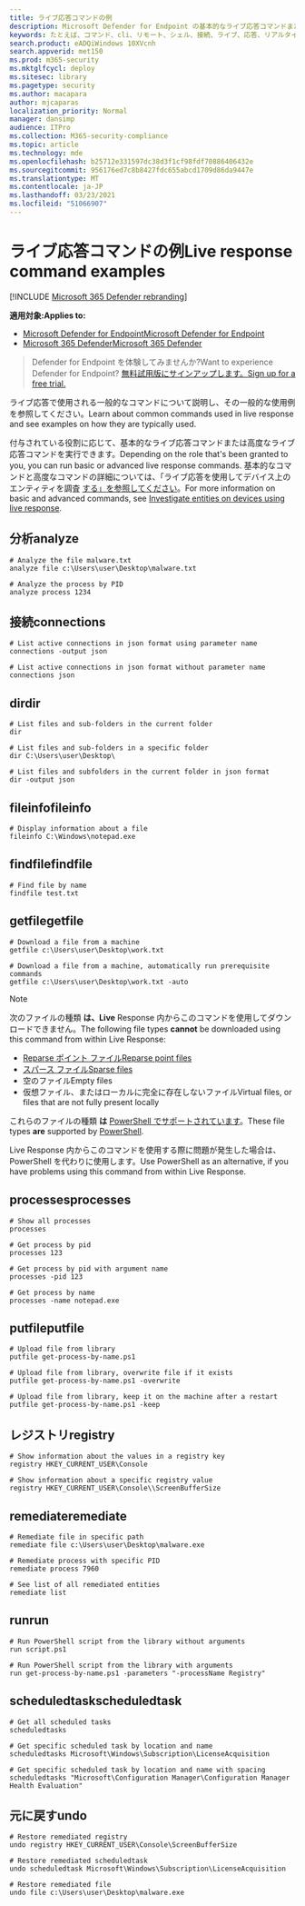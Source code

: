 ```yaml
---
title: ライブ応答コマンドの例
description: Microsoft Defender for Endpoint の基本的なライブ応答コマンドまたは高度なライブ応答コマンドを実行する方法と、その使用例を参照してください。
keywords: たとえば、コマンド、cli、リモート、シェル、接続、ライブ、応答、リアルタイム、コマンド、スクリプト、修復、ハント、エクスポート、ログ、ドロップ、ダウンロード、ファイル
search.product: eADQiWindows 10XVcnh
search.appverid: met150
ms.prod: m365-security
ms.mktglfcycl: deploy
ms.sitesec: library
ms.pagetype: security
ms.author: macapara
author: mjcaparas
localization_priority: Normal
manager: dansimp
audience: ITPro
ms.collection: M365-security-compliance
ms.topic: article
ms.technology: mde
ms.openlocfilehash: b25712e331597dc38d3f1cf98fdf70886406432e
ms.sourcegitcommit: 956176ed7c8b8427fdc655abcd1709d86da9447e
ms.translationtype: MT
ms.contentlocale: ja-JP
ms.lasthandoff: 03/23/2021
ms.locfileid: "51066907"
---
```

# <a name="live-response-command-examples"></a><span data-ttu-id="71e13-104">ライブ応答コマンドの例</span><span class="sxs-lookup"><span data-stu-id="71e13-104">Live response command examples</span></span>

[!INCLUDE [Microsoft 365 Defender rebranding](../../includes/microsoft-defender.md)]


<span data-ttu-id="71e13-105">**適用対象:**</span><span class="sxs-lookup"><span data-stu-id="71e13-105">**Applies to:**</span></span>
- [<span data-ttu-id="71e13-106">Microsoft Defender for Endpoint</span><span class="sxs-lookup"><span data-stu-id="71e13-106">Microsoft Defender for Endpoint</span></span>](https://go.microsoft.com/fwlink/p/?linkid=2146631)
- [<span data-ttu-id="71e13-107">Microsoft 365 Defender</span><span class="sxs-lookup"><span data-stu-id="71e13-107">Microsoft 365 Defender</span></span>](https://go.microsoft.com/fwlink/?linkid=2118804)

> <span data-ttu-id="71e13-108">Defender for Endpoint を体験してみませんか?</span><span class="sxs-lookup"><span data-stu-id="71e13-108">Want to experience Defender for Endpoint?</span></span> [<span data-ttu-id="71e13-109">無料試用版にサインアップします。</span><span class="sxs-lookup"><span data-stu-id="71e13-109">Sign up for a free trial.</span></span>](https://www.microsoft.com/microsoft-365/windows/microsoft-defender-atp?ocid=docs-wdatp-investigateip-abovefoldlink)

<span data-ttu-id="71e13-110">ライブ応答で使用される一般的なコマンドについて説明し、その一般的な使用例を参照してください。</span><span class="sxs-lookup"><span data-stu-id="71e13-110">Learn about common commands used in live response and see examples on how they are typically used.</span></span>

<span data-ttu-id="71e13-111">付与されている役割に応じて、基本的なライブ応答コマンドまたは高度なライブ応答コマンドを実行できます。</span><span class="sxs-lookup"><span data-stu-id="71e13-111">Depending on the role that's been granted to you, you can run basic or advanced live response commands.</span></span> <span data-ttu-id="71e13-112">基本的なコマンドと高度なコマンドの詳細については、「ライブ応答を使用してデバイス上のエンティティを調査 [する」を参照してください](live-response.md)。</span><span class="sxs-lookup"><span data-stu-id="71e13-112">For more information on basic and advanced commands, see [Investigate entities on devices using live response](live-response.md).</span></span>


## <a name="analyze"></a><span data-ttu-id="71e13-113">分析</span><span class="sxs-lookup"><span data-stu-id="71e13-113">analyze</span></span> 

```
# Analyze the file malware.txt
analyze file c:\Users\user\Desktop\malware.txt
```

```
# Analyze the process by PID
analyze process 1234
```

## <a name="connections"></a><span data-ttu-id="71e13-114">接続</span><span class="sxs-lookup"><span data-stu-id="71e13-114">connections</span></span>

```
# List active connections in json format using parameter name
connections -output json
```

```
# List active connections in json format without parameter name
connections json
```

## <a name="dir"></a><span data-ttu-id="71e13-115">dir</span><span class="sxs-lookup"><span data-stu-id="71e13-115">dir</span></span>

```
# List files and sub-folders in the current folder
dir
```

```
# List files and sub-folders in a specific folder
dir C:\Users\user\Desktop\
```

```
# List files and subfolders in the current folder in json format
dir -output json
```

## <a name="fileinfo"></a><span data-ttu-id="71e13-116">fileinfo</span><span class="sxs-lookup"><span data-stu-id="71e13-116">fileinfo</span></span>

```
# Display information about a file
fileinfo C:\Windows\notepad.exe
```

## <a name="findfile"></a><span data-ttu-id="71e13-117">findfile</span><span class="sxs-lookup"><span data-stu-id="71e13-117">findfile</span></span>

```
# Find file by name
findfile test.txt
```

## <a name="getfile"></a><span data-ttu-id="71e13-118">getfile</span><span class="sxs-lookup"><span data-stu-id="71e13-118">getfile</span></span>

```
# Download a file from a machine
getfile c:\Users\user\Desktop\work.txt
```

```
# Download a file from a machine, automatically run prerequisite commands
getfile c:\Users\user\Desktop\work.txt -auto
```

>[!NOTE]
>
> <span data-ttu-id="71e13-119">次のファイルの種類 **は、Live** Response 内からこのコマンドを使用してダウンロードできません。</span><span class="sxs-lookup"><span data-stu-id="71e13-119">The following file types **cannot** be downloaded using this command from within Live Response:</span></span>
>
> * [<span data-ttu-id="71e13-120">Reparse ポイント ファイル</span><span class="sxs-lookup"><span data-stu-id="71e13-120">Reparse point files</span></span>](/windows/desktop/fileio/reparse-points/)
> * [<span data-ttu-id="71e13-121">スパース ファイル</span><span class="sxs-lookup"><span data-stu-id="71e13-121">Sparse files</span></span>](/windows/desktop/fileio/sparse-files/)
> * <span data-ttu-id="71e13-122">空のファイル</span><span class="sxs-lookup"><span data-stu-id="71e13-122">Empty files</span></span>
> * <span data-ttu-id="71e13-123">仮想ファイル、またはローカルに完全に存在しないファイル</span><span class="sxs-lookup"><span data-stu-id="71e13-123">Virtual files, or files that are not fully present locally</span></span>
>
> <span data-ttu-id="71e13-124">これらのファイルの種類 **は** [PowerShell でサポートされています](/powershell/scripting/overview?view=powershell-6/?&preserve-view=true)。</span><span class="sxs-lookup"><span data-stu-id="71e13-124">These file types **are** supported by [PowerShell](/powershell/scripting/overview?view=powershell-6/?&preserve-view=true).</span></span>
>
> <span data-ttu-id="71e13-125">Live Response 内からこのコマンドを使用する際に問題が発生した場合は、PowerShell を代わりに使用します。</span><span class="sxs-lookup"><span data-stu-id="71e13-125">Use PowerShell as an alternative, if you have problems using this command from within Live Response.</span></span>

## <a name="processes"></a><span data-ttu-id="71e13-126">processes</span><span class="sxs-lookup"><span data-stu-id="71e13-126">processes</span></span>
```
# Show all processes
processes
```

```
# Get process by pid
processes 123
```

```
# Get process by pid with argument name
processes -pid 123
```

```
# Get process by name
processes -name notepad.exe
```

## <a name="putfile"></a><span data-ttu-id="71e13-127">putfile</span><span class="sxs-lookup"><span data-stu-id="71e13-127">putfile</span></span>

```
# Upload file from library
putfile get-process-by-name.ps1
```

```
# Upload file from library, overwrite file if it exists
putfile get-process-by-name.ps1 -overwrite
```

```
# Upload file from library, keep it on the machine after a restart
putfile get-process-by-name.ps1 -keep
```

## <a name="registry"></a><span data-ttu-id="71e13-128">レジストリ</span><span class="sxs-lookup"><span data-stu-id="71e13-128">registry</span></span>

```
# Show information about the values in a registry key
registry HKEY_CURRENT_USER\Console
```

```
# Show information about a specific registry value
registry HKEY_CURRENT_USER\Console\\ScreenBufferSize
```


## <a name="remediate"></a><span data-ttu-id="71e13-129">remediate</span><span class="sxs-lookup"><span data-stu-id="71e13-129">remediate</span></span>

```
# Remediate file in specific path
remediate file c:\Users\user\Desktop\malware.exe
```

```
# Remediate process with specific PID
remediate process 7960
```

```
# See list of all remediated entities
remediate list
```

## <a name="run"></a><span data-ttu-id="71e13-130">run</span><span class="sxs-lookup"><span data-stu-id="71e13-130">run</span></span>

```
# Run PowerShell script from the library without arguments
run script.ps1
```

```
# Run PowerShell script from the library with arguments
run get-process-by-name.ps1 -parameters "-processName Registry"
```

## <a name="scheduledtask"></a><span data-ttu-id="71e13-131">scheduledtask</span><span class="sxs-lookup"><span data-stu-id="71e13-131">scheduledtask</span></span>

```
# Get all scheduled tasks
scheduledtasks
```

```
# Get specific scheduled task by location and name
scheduledtasks Microsoft\Windows\Subscription\LicenseAcquisition
```

```
# Get specific scheduled task by location and name with spacing
scheduledtasks "Microsoft\Configuration Manager\Configuration Manager Health Evaluation"
```


## <a name="undo"></a><span data-ttu-id="71e13-132">元に戻す</span><span class="sxs-lookup"><span data-stu-id="71e13-132">undo</span></span>

```
# Restore remediated registry
undo registry HKEY_CURRENT_USER\Console\ScreenBufferSize
```

```
# Restore remediated scheduledtask
undo scheduledtask Microsoft\Windows\Subscription\LicenseAcquisition
```

```
# Restore remediated file
undo file c:\Users\user\Desktop\malware.exe
```

